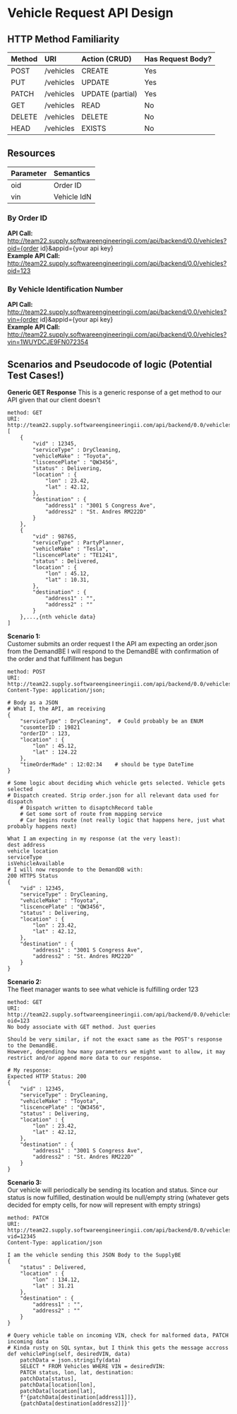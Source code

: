 # Vehicle Request API Design

## HTTP Method Familiarity
| Method    | URI         | Action (CRUD)     | Has Request Body?
|:---       |:---         |:---               |:---
|POST       |/vehicles    |CREATE             |Yes
|PUT        |/vehicles    |UPDATE             |Yes
|PATCH      |/vehicles    |UPDATE (partial)   |Yes
|GET        |/vehicles    |READ               |No
|DELETE     |/vehicles    |DELETE             |No
|HEAD       |/vehicles    |EXISTS             |No

## Resources
| Parameter | Semantics  |
|:---       |:---        |
|oid        |Order ID    |
|vin        |Vehicle IdN |

### By Order ID
**API Call:**\
http://team22.supply.softwareengineeringii.com/api/backend/0.0/vehicles?oid={order id}&appid={your api key}\
**Example API Call:**\
http://team22.supply.softwareengineeringii.com/api/backend/0.0/vehicles?oid=123

### By Vehicle Identification Number
**API Call:**\
http://team22.supply.softwareengineeringii.com/api/backend/0.0/vehicles?vin={order id}&appid={your api key}\
**Example API Call:**\
http://team22.supply.softwareengineeringii.com/api/backend/0.0/vehicles?vin=1WUYDCJE9FN072354

## Scenarios and Pseudocode of logic (Potential Test Cases!)
**Generic GET Response**
This is a generic response of a get method to our API given that our client doesn't 
```
method: GET
URI: http://team22.supply.softwareengineeringii.com/api/backend/0.0/vehicles
[
    {
        "vid" : 12345,
        "serviceType" : DryCleaning,
        "vehicleMake" : "Toyota",
        "liscencePlate" : "QW3456",
        "status" : Delivering,
        "location" : {
            "lon" : 23.42,
            "lat" : 42.12,
        },
        "destination" : {
            "address1" : "3001 S Congress Ave",
            "address2" : "St. Andres RM222D"
        }
    },
    {
        "vid" : 98765,
        "serviceType" : PartyPlanner,
        "vehicleMake" : "Tesla",
        "liscencePlate" : "TE1241",
        "status" : Delivered,
        "location" : {
            "lon" : 45.12,
            "lat" : 10.31,
        },
        "destination" : {
            "address1" : "",
            "address2" : ""
        }
    },...,{nth vehicle data}
]
```

**Scenario 1:**\
Customer submits an order request
I the API am expecting an order.json from the DemandBE
I will respond to the DemandBE with confirmation of the order and that fulfillment has begun
```
method: POST 
URI: http://team22.supply.softwareengineeringii.com/api/backend/0.0/vehicles
Content-Type: application/json;

# Body as a JSON
# What I, the API, am receiving
{
    "serviceType" : DryCleaning",  # Could probably be an ENUM
    "cusomterID : 19821
    "orderID" : 123,
    "location" : {
        "lon" : 45.12,
        "lat" : 124.22
    },
    "timeOrderMade" : 12:02:34    # should be type DateTime
}

# Some logic about deciding which vehicle gets selected. Vehicle gets selected
# Dispatch created. Strip order.json for all relevant data used for dispatch
    # Dispatch written to disaptchRecord table
    # Get some sort of route from mapping service
    # Car begins route (not really logic that happens here, just what probably happens next)

What I am expecting in my response (at the very least):
dest address
vehicle location
serviceType
isVehicleAvailable 
# I will now responde to the DemandDB with:
200 HTTPS Status
{
    "vid" : 12345,
    "serviceType" : DryCleaning,
    "vehicleMake" : "Toyota",
    "liscencePlate" : "QW3456",
    "status" : Delivering,
    "location" : {
        "lon" : 23.42,
        "lat" : 42.12,
    },
    "destination" : {
        "address1" : "3001 S Congress Ave",
        "address2" : "St. Andres RM222D"
    }
}
```

**Scenario 2:**\
The fleet manager wants to see what vehicle is fulfilling order 123
```
method: GET 
URI: http://team22.supply.softwareengineeringii.com/api/backend/0.0/vehicles?oid=123
No body associate with GET method. Just queries

Should be very similar, if not the exact same as the POST's response to the DemandBE.
However, depending how many parameters we might want to allow, it may restrict and/or append more data to our response.

# My response:
Expected HTTP Status: 200
{
    "vid" : 12345,
    "serviceType" : DryCleaning,
    "vehicleMake" : "Toyota",
    "liscencePlate" : "QW3456",
    "status" : Delivering,
    "location" : {
        "lon" : 23.42,
        "lat" : 42.12,
    },
    "destination" : {
        "address1" : "3001 S Congress Ave",
        "address2" : "St. Andres RM222D"
    }
}
```

**Scenario 3:**\
Our vehicle will periodically be sending its location and status. 
Since our status is now fulfilled, destination would be null/empty string (whatever gets decided for empty
  cells, for now will represent with empty strings)
```
method: PATCH 
URI: http://team22.supply.softwareengineeringii.com/api/backend/0.0/vehicles?vid=12345
Content-Type: application/json

I am the vehicle sending this JSON Body to the SupplyBE
{
    "status" : Delivered,
    "location" : {
        "lon" : 134.12,
        "lat" : 31.21
    },
    "destination" : {
        "address1" : "",
        "address2" : ""
    }
}

# Query vehicle table on incoming VIN, check for malformed data, PATCH incoming data
# Kinda rusty on SQL syntax, but I think this gets the message accross
def vehiclePing(self, desiredVIN, data)
    patchData = json.stringify(data)
    SELECT * FROM Vehicles WHERE VIN = desiredVIN:
    PATCH status, lon, lat, destination:
    patchData[status], 
    patchData[location[lon], 
    patchData[location[lat], 
    f'{patchData[destination[address1]]}, 
    {patchData[destination[address2]]}'
```